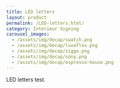 ```yaml
---
title: LED letters
layout: product
permalink: /LED-letters.html/
category: Interieur Signing
carousel_images:
  - /assets/img/decap/swatch.png
  - /assets/img/decap/luxaflex.png
  - /assets/img/decap/ziggo.png
  - /assets/img/decap/sony.png
  - /assets/img/decap/espresso-house.png
---
```

LED letters test.